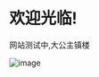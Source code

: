 # 欢迎光临!

<p>网站测试中,大公主镇楼</p>

![image](https://github.com/wind-come/wind-come.github.io/blob/master/image/timg.jpg)

